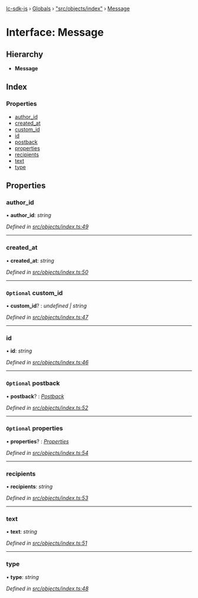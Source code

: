 [lc-sdk-js](../README.md) › [Globals](../globals.md) › ["src/objects/index"](../modules/_src_objects_index_.md) › [Message](_src_objects_index_.message.md)

# Interface: Message

## Hierarchy

* **Message**

## Index

### Properties

* [author_id](_src_objects_index_.message.md#author_id)
* [created_at](_src_objects_index_.message.md#created_at)
* [custom_id](_src_objects_index_.message.md#optional-custom_id)
* [id](_src_objects_index_.message.md#id)
* [postback](_src_objects_index_.message.md#optional-postback)
* [properties](_src_objects_index_.message.md#optional-properties)
* [recipients](_src_objects_index_.message.md#recipients)
* [text](_src_objects_index_.message.md#text)
* [type](_src_objects_index_.message.md#type)

## Properties

###  author_id

• **author_id**: *string*

*Defined in [src/objects/index.ts:49](https://github.com/livechat/lc-sdk-js/blob/38eeefe/src/objects/index.ts#L49)*

___

###  created_at

• **created_at**: *string*

*Defined in [src/objects/index.ts:50](https://github.com/livechat/lc-sdk-js/blob/38eeefe/src/objects/index.ts#L50)*

___

### `Optional` custom_id

• **custom_id**? : *undefined | string*

*Defined in [src/objects/index.ts:47](https://github.com/livechat/lc-sdk-js/blob/38eeefe/src/objects/index.ts#L47)*

___

###  id

• **id**: *string*

*Defined in [src/objects/index.ts:46](https://github.com/livechat/lc-sdk-js/blob/38eeefe/src/objects/index.ts#L46)*

___

### `Optional` postback

• **postback**? : *[Postback](_src_objects_index_.postback.md)*

*Defined in [src/objects/index.ts:52](https://github.com/livechat/lc-sdk-js/blob/38eeefe/src/objects/index.ts#L52)*

___

### `Optional` properties

• **properties**? : *[Properties](_src_objects_index_.properties.md)*

*Defined in [src/objects/index.ts:54](https://github.com/livechat/lc-sdk-js/blob/38eeefe/src/objects/index.ts#L54)*

___

###  recipients

• **recipients**: *string*

*Defined in [src/objects/index.ts:53](https://github.com/livechat/lc-sdk-js/blob/38eeefe/src/objects/index.ts#L53)*

___

###  text

• **text**: *string*

*Defined in [src/objects/index.ts:51](https://github.com/livechat/lc-sdk-js/blob/38eeefe/src/objects/index.ts#L51)*

___

###  type

• **type**: *string*

*Defined in [src/objects/index.ts:48](https://github.com/livechat/lc-sdk-js/blob/38eeefe/src/objects/index.ts#L48)*
